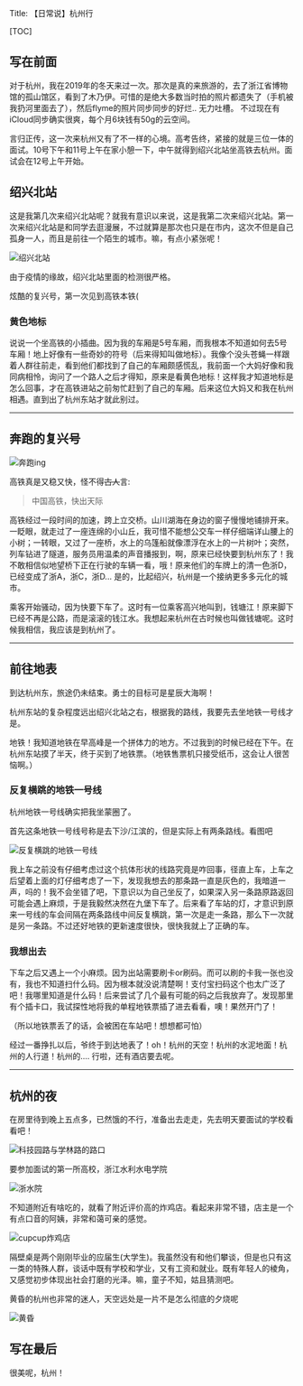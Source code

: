 Title:   【日常说】杭州行

[TOC]

## 写在前面

对于杭州，我在2019年的冬天来过一次。那次是真的来旅游的，去了浙江省博物馆的孤山馆区，看到了木乃伊。可惜的是绝大多数当时拍的照片都遗失了（手机被我扔河里面去了），然后flyme的照片同步同步的好烂.. 无力吐槽。 不过现在有iCloud同步确实很爽，每个月6块钱有50g的云空间。

言归正传，这一次来杭州又有了不一样的心境。高考告终，紧接的就是三位一体的面试。10号下午和11号上午在家小憩一下，中午就得到绍兴北站坐高铁去杭州。面试会在12号上午开始。


## 绍兴北站

这是我第几次来绍兴北站呢？就我有意识以来说，这是我第二次来绍兴北站。第一次来绍兴北站是和同学去逛漫展，不过就算是那次也只是在市内，这次不但是自己孤身一人，而且是前往一个陌生的城市。嘛，有点小紧张呢！

![绍兴北站](trip_of_hang/north_station.jpeg)

由于疫情的缘故，绍兴北站里面的检测很严格。


炫酷的复兴号，第一次见到高铁本铁(


### 黄色地标

说说一个坐高铁的小插曲。因为我的车厢是5号车厢，而我根本不知道如何去5号车厢！地上好像有一些奇妙的符号（后来得知叫做地标）。我像个没头苍蝇一样跟着人群往前走，看到他们都找到了自己的车厢颇感慌乱，我前面一个大妈好像和我同病相怜，询问了一个路人之后才得知，原来是看黄色地标！这样我才知道地标是怎么回事，才在高铁进站之前匆忙赶到了自己的车厢。后来这位大妈又和我在杭州相遇。直到出了杭州东站才就此别过。


-------


## 奔跑的复兴号

![奔跑ing](trip_of_hang/running.jpeg)

高铁真是又稳又快，怪不得~~古人~~言:

> 中国高铁，快出天际

高铁经过一段时间的加速，跨上立交桥。山川湖海在身边的窗子慢慢地铺排开来。一眨眼，就走过了一座连绵的小山丘，我可惜不能想公交车一样仔细端详山腰上的小树；一转眼，又过了一座桥，水上的乌篷船就像漂浮在水上的一片树叶；突然，列车钻进了隧道，服务员用温柔的声音播报到，啊，原来已经快要到杭州东了！我不敢相信似地望桥下正在行驶的车辆一看，哦！原来他们的车牌上的清一色浙D，已经变成了浙A，浙C，浙D... 
是的，比起绍兴，杭州是一个接纳更多多元化的城市。


乘客开始骚动，因为快要下车了。这时有一位乘客高兴地叫到，钱塘江！原来脚下已经不再是公路，而是滚滚的钱江水。我想起来杭州在古时候也叫做钱塘呢。这时候我相信，我应该是到杭州了。

-------

## 前往地表

到达杭州东，旅途仍未结束。勇士的目标可是星辰大海啊！

杭州东站的复杂程度远出绍兴北站之右，根据我的路线，我要先去坐地铁一号线才是。

地铁！我知道地铁在早高峰是一个拼体力的地方。不过我到的时候已经在下午。在杭州东站摸了半天，终于买到了地铁票。（地铁售票机只接受纸币，这会让人很苦恼啊。）

### 反复横跳的地铁一号线

杭州地铁一号线确实把我坐蒙圈了。

首先这条地铁一号线号称是去下沙/江滨的，但是实际上有两条路线。看图吧

![反复横跳的地铁一号线](trip_of_hang/2_routes.jpeg)

我上车之前没有仔细考虑过这个抗体形状的线路究竟是咋回事，径直上车，上车之后望着上面的灯仔细考虑了一下，发现我想去的那条路一直是灰色的，我暗道一声，吗的！我不会坐错了吧，下意识以为自己坐反了，如果深入另一条路原路返回可能会遇上麻烦，于是我毅然决然在九堡下车了。后来看了车站的灯，才意识到原来一号线的车会间隔在两条路线中间反复横跳，第一次是走一条路，那么下一次就是另一条路。不过还好地铁的更新速度很快，很快我就上了正确的车。


### 我想出去

下车之后又遇上一个小麻烦。因为出站需要刷卡or刷码。而可以刷的卡我一张也没有，我也不知道扫什么码。因为根本就没说清楚啊！支付宝扫码这个也太广泛了吧！我哪里知道是什么码！后来尝试了几个最有可能的码之后我放弃了。发现那里有个插卡口，我试探性地将我的单程地铁票插了进去看看，噢！果然开门了！

（所以地铁票丢了的话，会被困在车站吧！想想都可怕）






经过一番挣扎以后，爷终于到达地表了！oh！杭州的天空！杭州的水泥地面！杭州的人行道！杭州的.... 行啦，还有酒店要去呢。

-------

## 杭州的夜


在房里待到晚上五点多，已然饿的不行，准备出去走走，先去明天要面试的学校看看吧！

![科技园路与学林路的路口](trip_of_hang/out.jpeg)

要参加面试的第一所高校，浙江水利水电学院

![浙水院](trip_of_hang/university.jpeg)

不知道附近有啥吃的，就看了附近评价高的炸鸡店。看起来非常不错，店主是一个有点口音的阿姨，非常和蔼可亲的感觉。

![cupcup炸鸡店](trip_of_hang/cupcup.jpeg)

隔壁桌是两个刚刚毕业的应届生(大学生)。我虽然没有和他们攀谈，但是也只有这一类的特殊人群，谈话中既有学校和学业，又有工资和就业。既有年轻人的棱角，又感觉初步体现出社会打磨的光泽。嘛，童子不知，姑且猜测吧。

黄昏的杭州也非常的迷人，天空远处是一片不是怎么彻底的夕烧呢

![黄昏](trip_of_hang/sunset.jpeg)

## 写在最后

很美呢，杭州！


